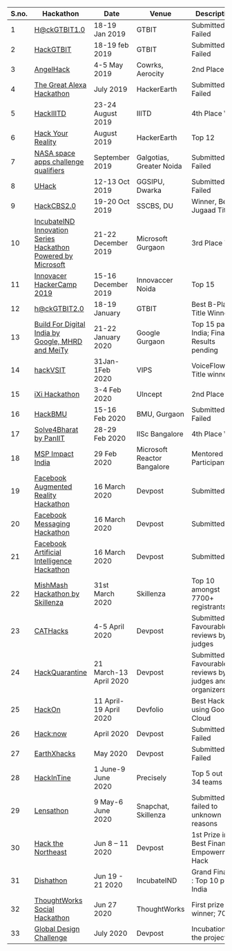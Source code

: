 
| S.no. | Hackathon | Date | Venue | Description |
| - | - | - | - | - |
1| [H@ckGTBIT1.0](https://helloworldofficial.in/) | 18-19 Jan 2019 | GTBIT | Submitted, Failed |
2| [HackGTBIT](http://hackgtbit.iosd.tech/) | 18-19 feb 2019 | GTBIT | Submitted, Failed |
3| [AngelHack](https://angelhack.com/global-hackathon-series/) | 4-5 May 2019 | Cowrks, Aerocity | 2nd Place Win |
4| [The Great Alexa Hackathon](https://content.techgig.com/registrations-open-for-alexa-skills-hackathon-at-code-gladiators-2019/articleshow/68922361.cms) | July 2019 | HackerEarth | Submitted, Failed |
5| [HackIIITD](https://hackiiitd.tech/) | 23-24 August 2019 | IIITD | 4th Place Win |
6| [Hack Your Reality](https://hackyourreality.hackerearth.com/) | August 2019 | HackerEarth | Top 12 |
7| [NASA space apps challenge qualifiers](https://2019.spaceappschallenge.org/locations/new-delhi/) | September 2019 | Galgotias, Greater Noida | Submitted, Failed |
8| [UHack](https://infoxpression.in/events/UHACK) | 12-13 Oct 2019 | GGSIPU, Dwarka | Submitted, Failed |
9| [HackCBS2.0](https://hackcbs.tech/) | 19-20 Oct 2019 | SSCBS, DU | Winner, Best Jugaad Title |
10| [IncubateIND Innovation Series Hackathon Powered by Microsoft](https://twitter.com/IncubateIND/status/1208667559144218624) | 21-22 December 2019 | Microsoft Gurgaon | 3rd Place Win |
11| [Innovacer HackerCamp 2019](https://twitter.com/innovaccer/status/1197567144738738176) | 15-16 December 2019 | Innovaccer Noida | Top 15 |
12| [h@ckGTBIT2.0](https://helloworldofficial.in/hack-gtbit-2.0) | 18-19 January | GTBIT | Best B-Plan Title Winners |
13| [Build For Digital India by Google, MHRD and MeiTy](https://events.withgoogle.com/buildfordigitalindia/bfdi-finalists/#content) | 21-22 January 2020 | Google Gurgaon | Top 15 pan India; Final Results pending  |
14| [hackVSIT](https://2020.hack-vsit.tech/) | 31Jan-1Feb 2020 | VIPS | VoiceFlow Title winners |
15| [iXi Hackathon](https://ixi.uincept.com/hackathon) | 3-4 Feb 2020 | UIncept | 2nd Place Win |
16| [HackBMU](https://www.hackbmu.com/) | 15-16 Feb 2020 | BMU, Gurgaon | Submitted, Failed |
17| [Solve4Bharat by PanIIT](https://skillenza.com/challenge/solve4bharat-hackathon) | 28-29 Feb 2020 | IISc Bangalore | 4th Place Win |
18| [MSP Impact India](https://www.meetup.com/Microsoft-Reactor-Bangalore/events/268971913/) | 29 Feb 2020 | Microsoft Reactor Bangalore  | Mentored Participants |
19| [Facebook Augmented Reality Hackathon](https://fbar1.devpost.com/?ref_content=default&ref_feature=challenge&ref_medium=portfolio) | 16 March 2020 | Devpost | Submitted |
20| [Facebook Messaging Hackathon](https://fbmessaging1.devpost.com/?ref_content=default&ref_feature=challenge&ref_medium=portfolio) | 16 March 2020 | Devpost | Submitted |
21| [Facebook Artificial Intelligence Hackathon](https://fbai1.devpost.com/?ref_content=default&ref_feature=challenge&ref_medium=portfolio) | 16 March 2020 | Devpost | Submitted |
22| [MishMash Hackathon by Skillenza](https://skillenza.com/challenge/mishmash-hackathon-bangalore) | 31st March 2020 | Skillenza | Top 10 amongst 7700+ registrants |
23| [CATHacks](https://cathacks-online-hackathon.devpost.com/submissions) | 4-5 April 2020 | Devpost | Submitted - Favourable reviews by judges |
24| [HackQuarantine](https://hackquarantine.devpost.com/) | 21 March-13 April 2020 | Devpost | Submitted - Favourable reviews by judges and organizers |
25| [HackOn](https://hackon.devfolio.co/) | 11 April-19 April 2020 | Devfolio | Best Hack using Google Cloud |
26| [Hack:now](https://hack-now.devpost.com/) | April 2020 | Devpost | Submitted; Failed |
27| [EarthXhacks](https://earthxhack20.devpost.com/) | May 2020 | Devpost | Submitted; Failed |
28| [HackInTine](https://precisely.co.in/hackintine/) | 1 June-9 June 2020 | Precisely | Top 5 out of 34 teams |
29| [Lensathon](https://skillenza.com/challenge/snap-lensathon) | 9 May-6 June 2020 | Snapchat, Skillenza | Submitted: failed to unknown reasons |
30| [Hack the Northeast](https://htne.devpost.com/) | Jun 8 – 11 2020 | Devpost | 1st Prize in Best Financial Empowerment Hack |
31| [Dishathon](https://incubateind.com/dishathon2020/) | Jun 19 - 21 2020 | IncubateIND | Grand Finalist : Top 10 pan India |
32| [ThoughtWorks Social Hackathon](https://dare2compete.com/o/thoughtworks-the-social-hackathon-thoughtworks-technologies-111680) | Jun 27 2020 | ThoughtWorks | First prize winner; 700$ |
33| [Global Design Challenge](https://global-design-challenge.devpost.com/) | July 2020 | Devpost | Incubation for the project|

